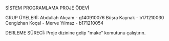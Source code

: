 SİSTEM PROGRAMLAMA PROJE ÖDEVİ

GRUP ÜYELERİ:
Abdullah Akçam - g140910076
Büşra Kaynak - b171210030
Cengizhan Koçal -
Merve Yılmaz -  b171210054

DERLEME SÜRECİ:
Proje dizinine gelip "make" komutunu çalıştırın.
